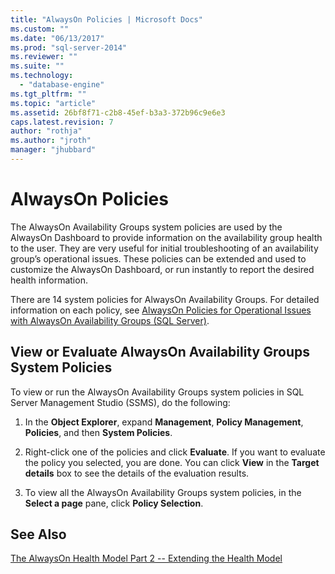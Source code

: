 ```yaml
---
title: "AlwaysOn Policies | Microsoft Docs"
ms.custom: ""
ms.date: "06/13/2017"
ms.prod: "sql-server-2014"
ms.reviewer: ""
ms.suite: ""
ms.technology: 
  - "database-engine"
ms.tgt_pltfrm: ""
ms.topic: "article"
ms.assetid: 26bf8f71-c2b8-45ef-b3a3-372b96c9e6e3
caps.latest.revision: 7
author: "rothja"
ms.author: "jroth"
manager: "jhubbard"
---
```

# AlwaysOn Policies
  The AlwaysOn Availability Groups system policies are used by the AlwaysOn Dashboard to provide information on the availability group health to the user. They are very useful for initial troubleshooting of an availability group’s operational issues. These policies can be extended and used to customize the AlwaysOn Dashboard, or run instantly to report the desired health information.  
  
 There are 14 system policies for AlwaysOn Availability Groups. For detailed information on each policy, see [AlwaysOn Policies for Operational Issues with AlwaysOn Availability Groups (SQL Server)](Always%20On%20Policies%20for%20Operational%20Issues%20with%20Always%20On%20Availability%20Groups%20\(SQL%20Server\).md).  
  
## View or Evaluate AlwaysOn Availability Groups System Policies  
 To view or run the AlwaysOn Availability Groups system policies in SQL Server Management Studio (SSMS), do the following:  
  
1.  In the **Object Explorer**, expand **Management**, **Policy Management**, **Policies**, and then **System Policies**.  
  
2.  Right-click one of the policies and click **Evaluate**. If you want to evaluate the policy you selected, you are done. You can click **View** in the **Target details** box to see the details of the evaluation results.  
  
3.  To view all the AlwaysOn Availability Groups system policies, in the **Select a page** pane, click **Policy Selection**.  
  
## See Also  
 [The AlwaysOn Health Model Part 2 -- Extending the Health Model](http://blogs.msdn.com/b/sqlalwayson/archive/2012/02/13/extending-the-alwayson-health-model.aspx)  
  
  